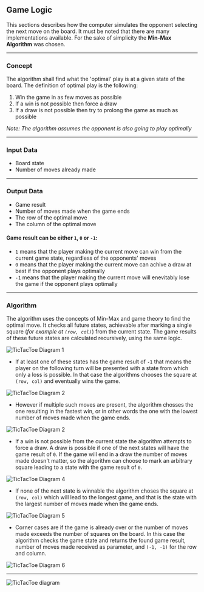 ## Game Logic

This sections describes how the computer simulates the opponent selecting the next move on the board. It must be 
noted that there are many implementations available. For the sake of simplicity the **Min-Max 
Algorithm** was chosen.

_________________________________________________________________________________________________
### Concept

The algorithm shall find what the 'optimal' play is at a given state of the board.
The definition of optimal play is the following:

1. Win the game in as few moves as possible
2. If a win is not possible then force a draw
3. If a draw is not possible then try to prolong the game as much as possible

*Note: The algorithm assumes the opponent is also going to play optimally*
_________________________________________________________________________________________________
### Input Data

- Board state
- Number of moves already made

_________________________________________________________________________________________________
### Output Data

- Game result
- Number of moves made when the game ends
- The row of the optimal move
- The column of the optimal move

#### Game result can be either `1`, `0` or `-1`:
* `1` means that the player making the current move can win from the current game state,
regardless of the opponents' moves
* `0` means that the player making the current move can achive a draw at best if the opponent
plays optimally
* `-1` means that the player making the current move will enevitably lose the game if the
opponent plays optimally

_________________________________________________________________________________________________
### Algorithm

The algorithm uses the concepts of Min-Max and game theory to find the optimal move. It checks
all future states, achievable after marking a single square (*for example at `(row, col)`*)
from the current state. The game results of these future states are calculated recursively,
using the same logic.

![TicTacToe Diagram 1](https://github.com/dimitarnn/PythonTicTacToe/blob/master/Doc/TicTacToe_algorithm_diagram_1.png)

* If at least one of these states has the game result of `-1` that means the player on the 
following turn will be presented with a state from which only a loss is possible. In that case 
the algorithms chooses the square at `(row, col)` and eventually wins the game.

![TicTacToe Diagram 2](https://github.com/dimitarnn/PythonTicTacToe/blob/master/Doc/TicTacToe_algorithm_diagram_2.png)

* However if multiple such moves are present, the algorithm chosses the one resulting in the 
fastest win, or in other words the one with the lowest number of moves made when the game ends.

![TicTacToe Diagram 2](https://github.com/dimitarnn/PythonTicTacToe/blob/master/Doc/TicTacToe_algorithm_diagram_3.png)

* If a win is not possible from the current state the algorithm attempts to force a draw. A draw 
is possible if one of the next states will have the game result of `0`. If the game will 
end in a draw the number of moves made doesn't matter, so the algorithm can choose to mark 
an arbitrary square leading to a state with the game result of `0`.

![TicTacToe Diagram 4](https://github.com/dimitarnn/PythonTicTacToe/blob/master/Doc/TicTacToe_algorithm_diagram_4.png)

* If none of the next state is winnable the algorithm choses the square at `(row, col)` which will 
lead to the longest game, and that is the state with the largest number of moves made when the game
ends.

![TicTacToe Diagram 5](https://github.com/dimitarnn/PythonTicTacToe/blob/master/Doc/TicTacToe_algorithm_diagram_5.png)

* Corner cases are if the game is already over or the number of moves made exceeds the number of 
squares on the board. In this case the algorithm checks the game state and returns the found 
game result, number of moves made received as parameter, and `(-1, -1)` for the row and column.

![TicTacToe Diagram 6](https://github.com/dimitarnn/PythonTicTacToe/blob/master/Doc/TicTacToe_algorithm_diagram_6.png)

_________________________________________________________________________________________________
![TicTacToe diagram](https://github.com/dimitarnn/PythonTicTacToe/blob/master/Doc/TicTacToe_possibility_tree_png.png)
